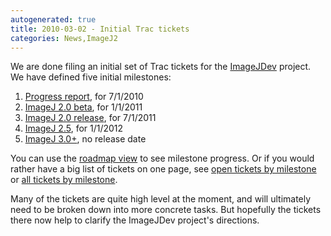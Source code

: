 ```yaml
---
autogenerated: true
title: 2010-03-02 - Initial Trac tickets
categories: News,ImageJ2
---
```


We are done filing an initial set of Trac tickets for the [ImageJDev](/software/imagej2) project. We have defined five initial milestones:

1.  [Progress report](http://trac.imagej.net/milestone/progress-report), for 7/1/2010
2.  [ImageJ 2.0 beta](http://trac.imagej.net/milestone/imagej-2.0-beta), for 1/1/2011
3.  [ImageJ 2.0 release](http://trac.imagej.net/milestone/imagej-2.0-release), for 7/1/2011
4.  [ImageJ 2.5](http://trac.imagej.net/milestone/imagej-2.5), for 1/1/2012
5.  [ImageJ 3.0+](http://trac.imagej.net/milestone/imagej-3.0), no release date

You can use the [roadmap view](http://trac.imagej.net/roadmap) to see milestone progress. Or if you would rather have a big list of tickets on one page, see [open tickets by milestone](http://trac.imagej.net/report/3) or [all tickets by milestone](http://trac.imagej.net/report/6).

Many of the tickets are quite high level at the moment, and will ultimately need to be broken down into more concrete tasks. But hopefully the tickets there now help to clarify the ImageJDev project's directions.

 
